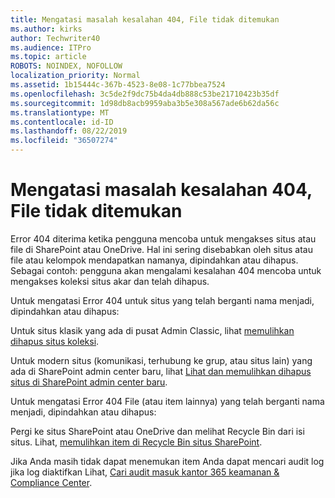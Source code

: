 ```yaml
---
title: Mengatasi masalah kesalahan 404, File tidak ditemukan
ms.author: kirks
author: Techwriter40
ms.audience: ITPro
ms.topic: article
ROBOTS: NOINDEX, NOFOLLOW
localization_priority: Normal
ms.assetid: 1b15444c-367b-4523-8e08-1c77bbea7524
ms.openlocfilehash: 3c5de2f9dc75b4da4db888c53be21710423b35df
ms.sourcegitcommit: 1d98db8acb9959aba3b5e308a567ade6b62da56c
ms.translationtype: MT
ms.contentlocale: id-ID
ms.lasthandoff: 08/22/2019
ms.locfileid: "36507274"
---
```

# <a name="troubleshoot-error-404-file-not-found"></a>Mengatasi masalah kesalahan 404, File tidak ditemukan

Error 404 diterima ketika pengguna mencoba untuk mengakses situs atau file di SharePoint atau OneDrive. Hal ini sering disebabkan oleh situs atau file atau kelompok mendapatkan namanya, dipindahkan atau dihapus. Sebagai contoh: pengguna akan mengalami kesalahan 404 mencoba untuk mengakses koleksi situs akar dan telah dihapus.

Untuk mengatasi Error 404 untuk situs yang telah berganti nama menjadi, dipindahkan atau dihapus:

Untuk situs klasik yang ada di pusat Admin Classic, lihat [memulihkan dihapus situs koleksi](https://docs.microsoft.com/sharepoint/restore-deleted-site-collection).


Untuk modern situs (komunikasi, terhubung ke grup, atau situs lain) yang ada di SharePoint admin center baru, lihat [Lihat dan memulihkan dihapus situs di SharePoint admin center baru](https://docs.microsoft.com/sharepoint/restore-deleted-site-collection).

Untuk mengatasi Error 404 File (atau item lainnya) yang telah berganti nama menjadi, dipindahkan atau dihapus:

Pergi ke situs SharePoint atau OneDrive dan melihat Recycle Bin dari isi situs. Lihat, [memulihkan item di Recycle Bin situs SharePoint](https://support.office.com/article/Restore-items-in-the-Recycle-Bin-of-a-SharePoint-site-6df466b6-55f2-4898-8d6e-c0dff851a0be#ID0EAADAAA=Online).

Jika Anda masih tidak dapat menemukan item Anda dapat mencari audit log jika log diaktifkan Lihat, [Cari audit masuk kantor 365 keamanan & Compliance Center](https://docs.microsoft.com/office365/securitycompliance/search-the-audit-log-in-security-and-compliance?redirectSourcePath=%252fclient%252fsearch-the-audit-log-in-the-office-365-security-compliance-center-0d4d0f35-390b-4518-800e-0c7ec95e946c).
